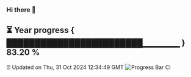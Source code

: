 ### Hi there 👋
⏳ Year progress { ████████████████████████▁▁▁▁▁▁ } 83.20 %
---
⏰ Updated on Thu, 31 Oct 2024 12:34:49 GMT
![Progress Bar CI](https://github.com/liununu/liununu/workflows/Progress%20Bar%20CI/badge.svg)
